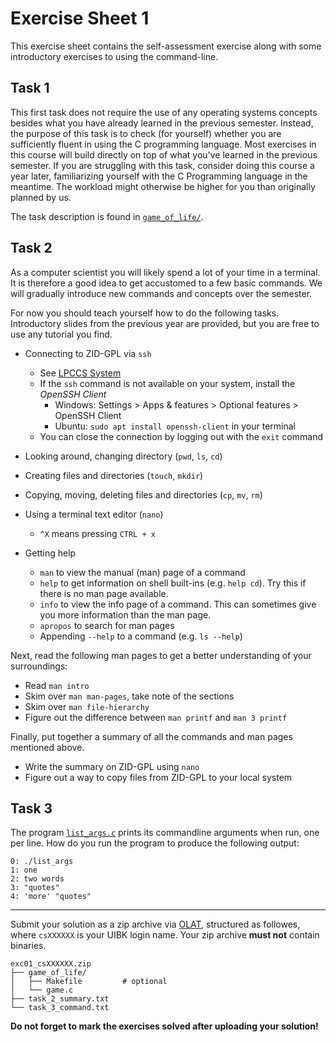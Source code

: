 # Exercise Sheet 1

This exercise sheet contains the self-assessment exercise along with some introductory exercises to using the command-line.

## Task 1

This first task does not require the use of any operating systems concepts besides what you have already learned in the previous semester.
Instead, the purpose of this task is to check (for yourself) whether you are sufficiently fluent in using the C programming language.
Most exercises in this course will build directly on top of what you've learned in the previous semester.
If you are struggling with this task, consider doing this course a year later, familiarizing yourself with the C Programming language in the meantime.
The workload might otherwise be higher for you than originally planned by us.

The task description is found in [`game_of_life/`](game_of_life/).

## Task 2

As a computer scientist you will likely spend a lot of your time in a terminal.
It is therefore a good idea to get accustomed to a few basic commands.
We will gradually introduce new commands and concepts over the semester.

For now you should teach yourself how to do the following tasks.
Introductory slides from the previous year are provided, but you are free to use any tutorial you find.

- Connecting to ZID-GPL via `ssh`
  - See [LPCCS System](https://www.uibk.ac.at/zid/systeme/linux/)
  - If the `ssh` command is not available on your system, install the *OpenSSH Client*
    - Windows: Settings > Apps & features > Optional features > OpenSSH Client
    - Ubuntu: `sudo apt install openssh-client` in your terminal
  - You can close the connection by logging out with the `exit` command

- Looking around, changing directory (`pwd`, `ls`, `cd`)
- Creating files and directories (`touch`, `mkdir`)
- Copying, moving, deleting files and directories (`cp`, `mv`, `rm`)
- Using a terminal text editor (`nano`)
  - `^X` means pressing `CTRL + x`
- Getting help
  - `man` to view the manual (man) page of a command
  - `help` to get information on shell built-ins (e.g. `help cd`).
    Try this if there is no man page available.
  - `info` to view the info page of a command.
    This can sometimes give you more information than the man page.
  - `apropos` to search for man pages
  - Appending `--help` to a command (e.g. `ls --help`)

Next, read the following man pages to get a better understanding of your surroundings:

- Read `man intro`
- Skim over `man man-pages`, take note of the sections
- Skim over `man file-hierarchy`
- Figure out the difference between `man printf` and `man 3 printf`

Finally, put together a summary of all the commands and man pages mentioned above.

- Write the summary on ZID-GPL using `nano`
- Figure out a way to copy files from ZID-GPL to your local system

## Task 3

The program [`list_args.c`](list_args/list_args.c) prints its commandline arguments when run, one per line.
How do you run the program to produce the following output:

```
0: ./list_args
1: one
2: two words
3: "quotes"
4: 'more' "quotes"
```

- - -

Submit your solution as a zip archive via [OLAT](https://lms.uibk.ac.at), structured as followes, where `csXXXXXX` is your UIBK login name.
Your zip archive **must not** contain binaries.

```
exc01_csXXXXXX.zip
├── game_of_life/
│   ├── Makefile         # optional
│   └── game.c
├── task_2_summary.txt
└── task_3_command.txt
```

**Do not forget to mark the exercises solved after uploading your solution!**
